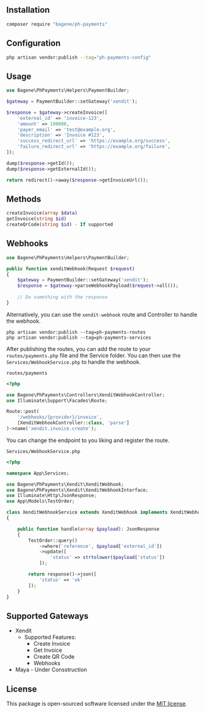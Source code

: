 ## Installation
```bash
composer require "bagene/ph-payments"
```

## Configuration
```bash
php artisan vendor:publish --tag="ph-payments-config"
```

## Usage
```php
use Bagene\PhPayments\Helpers\PaymentBuilder;

$gateway = PaymentBuilder::setGateway('xendit');

$response = $gateway->createInvoice([
    'external_id' => 'invoice-123',
    'amount' => 100000,
    'payer_email' => 'test@example.org',
    'description' => 'Invoice #123',
    'success_redirect_url' => 'https://example.org/success',
    'failure_redirect_url' => 'https://example.org/failure',
]);

dump($response->getId());
dump($response->getExternalId());

return redirect()->away($response->getInvoiceUrl());
```

## Methods

```php
createInvoice(array $data)
getInvoice(string $id)
createQrCode(string $id) - If supported
```

## Webhooks
```php
use Bagene\PhPayments\Helpers\PaymentBuilder;

public function xenditWebhook(Request $request)
{
    $gateway = PaymentBuilder::setGateway('xendit');
    $response = $gateway->parseWebhookPayload($request->all());
    
    // Do something with the response
}
```
Alternatively, you can use the `xendit-webhook` route and Controller to handle the webhook.
```
php artisan vendor:publish --tag=ph-payments-routes
php artisan vendor:publish --tag=ph-payments-services
```
After publishing the routes, you can add the route to your `routes/payments.php` file and the Service folder.
You can then use the `Services/WebhookService.php` to handle the webhook.

`routes/payments`
```php
<?php

use Bagene\PhPayments\Controllers\XenditWebhookController;
use Illuminate\Support\Facades\Route;

Route::post(
    '/webhooks/{provider}/invoice',
    [XenditWebhookController::class, 'parse']
)->name('xendit.invoice.create');
```
You can change the endpoint to you liking and register the route.

`Services/WebhookService.php`

```php
<?php

namespace App\Services;

use Bagene\PhPayments\Xendit\XenditWebhook;
use Bagene\PhPayments\Xendit\XenditWebhookInterface;
use Illuminate\Http\JsonResponse;
use App\Models\TestOrder;

class XenditWebhookService extends XenditWebhook implements XenditWebhookInterface
{

    public function handle(array $payload): JsonResponse
    {
        TestOrder::query()
            ->where('reference', $payload['external_id'])
            ->update([
                'status' => strtolower($payload['status'])
            ]);

        return response()->json([
            'status' => 'ok'
        ]);
    }
}

```

## Supported Gateways
- Xendit 
  - Supported Features: 
    - Create Invoice
    - Get Invoice
    - Create QR Code
    - Webhooks
- Maya - Under Consstruction

## License
This package is open-sourced software licensed under the [MIT license](https://opensource.org/licenses/MIT).
